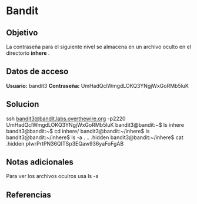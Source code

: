 # Bandit
## Objetivo
La contraseña para el siguiente nivel se almacena en un archivo oculto en el directorio **inhere** .

## Datos de acceso
**Usuario:** bandit3
**Contraseña:** UmHadQclWmgdLOKQ3YNgjWxGoRMb5luK

## Solucion
ssh bandit3@bandit.labs.overthewire.org -p2220
UmHadQclWmgdLOKQ3YNgjWxGoRMb5luK
bandit3@bandit:~$ ls
inhere
bandit3@bandit:~$ cd inhere/
bandit3@bandit:~/inhere$ ls
bandit3@bandit:~/inhere$ ls -a
.  ..  .hidden
bandit3@bandit:~/inhere$ cat .hidden
pIwrPrtPN36QITSp3EQaw936yaFoFgAB


## Notas adicionales
Para ver los archivos oculros usa ls -a

## Referencias

